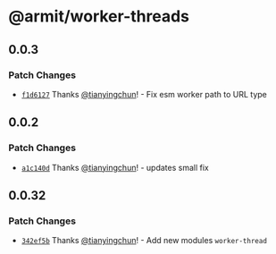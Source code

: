 # @armit/worker-threads

## 0.0.3

### Patch Changes

- [`f1d6127`](https://github.com/armitjs/armit/commit/f1d612752bf46915b5c269c934c6bdb71a62c9c5) Thanks [@tianyingchun](https://github.com/tianyingchun)! - Fix esm worker path to URL type

## 0.0.2

### Patch Changes

- [`a1c140d`](https://github.com/armitjs/armit/commit/a1c140daa69dd21de1e4bc068ce1f3c63ae305b4) Thanks [@tianyingchun](https://github.com/tianyingchun)! - updates small fix

## 0.0.32

### Patch Changes

- [`342ef5b`](https://github.com/armitjs/armit/commit/342ef5bd59d5955819f51239f138ee4659582a2a) Thanks [@tianyingchun](https://github.com/tianyingchun)! - Add new modules `worker-thread`

